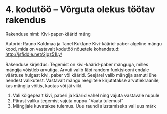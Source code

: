 # 4. kodutöö – Võrguta olekus töötav rakendus

Rakenduse nimi: Kivi-paper-käärid mäng

Autorid: Rauno Kaldmaa ja Tanel Kuklane
Kivi-käärid-paber algeline mängu kood, mida on vastavalt kodutöö nõuetele kohandatud: http://jsfiddle.net/2jqz51Ly/

Rakenduse kirjeldus: 
Tegemist on kivi-käärid-paber mänguga, milles mängija võistleb arvutiga. Arvuti valib läbi random funktsiooni endale väärtuse hulgast kivi, paber või käärid. Seejärel valib mängija samuti ühe nendest valikutest. Vastavalt mängu reeglitele kirjutatakse arvutiekraanile, kas mängija võitis, kaotas või jäi viiki.

1. Vali kõigepealt kivi, paberi ja käärid vahel ning vajuta vastavale nupule
2. Pärast valiku tegemist vajuta nuppu "Vaata tulemust"
3. Mängijale kuvatakse tulemus. Uue raundi alustamiseks vali uus märk
